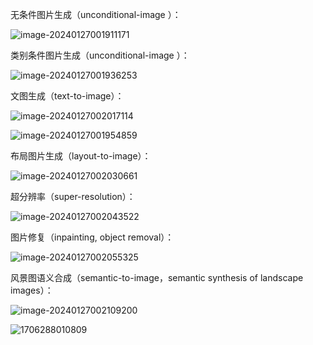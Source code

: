 无条件图片生成（unconditional-image ）：

![image-20240127001911171](assets/image-20240127001911171.png)

类别条件图片生成（unconditional-image ）：

![image-20240127001936253](assets/image-20240127001936253.png)

文图生成（text-to-image）：

![image-20240127002017114](assets/image-20240127002017114.png)

![image-20240127001954859](assets/image-20240127001954859.png)

布局图片生成（layout-to-image）：

![image-20240127002030661](assets/image-20240127002030661.png)

超分辨率（super-resolution）：

![image-20240127002043522](assets/image-20240127002043522.png)

图片修复（inpainting, object removal）：

![image-20240127002055325](assets/image-20240127002055325.png)

风景图语义合成（semantic-to-image，semantic synthesis of landscape images）：

![image-20240127002109200](assets/image-20240127002109200.png)

![1706288010809](assets/1706288010809.png)
